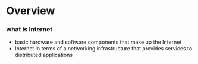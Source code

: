 # Overview
### what is Internet
- basic hardware and software components that make up the Internet
- Internet in terms of a networking infrastructure that provides services to distributed applications

  
